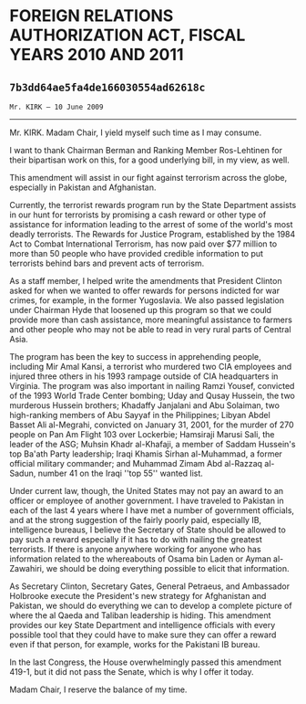 # FOREIGN RELATIONS AUTHORIZATION ACT, FISCAL YEARS 2010 AND 2011
## `7b3dd64ae5fa4de166030554ad62618c`
`Mr. KIRK — 10 June 2009`

---


Mr. KIRK. Madam Chair, I yield myself such time as I may consume.

I want to thank Chairman Berman and Ranking Member Ros-Lehtinen for 
their bipartisan work on this, for a good underlying bill, in my view, 
as well.

This amendment will assist in our fight against terrorism across the 
globe, especially in Pakistan and Afghanistan.

Currently, the terrorist rewards program run by the State Department 
assists in our hunt for terrorists by promising a cash reward or other 
type of assistance for information leading to the arrest of some of the 
world's most deadly terrorists. The Rewards for Justice Program, 
established by the 1984 Act to Combat International Terrorism, has now 
paid over $77 million to more than 50 people who have provided credible 
information to put terrorists behind bars and prevent acts of 
terrorism.

As a staff member, I helped write the amendments that President 
Clinton asked for when we wanted to offer rewards for persons indicted 
for war crimes, for example, in the former Yugoslavia. We also passed 
legislation under Chairman Hyde that loosened up this program so that 
we could provide more than cash assistance, more meaningful assistance 
to farmers and other people who may not be able to read in very rural 
parts of Central Asia.

The program has been the key to success in apprehending people, 
including Mir Amal Kansi, a terrorist who murdered two CIA employees 
and injured three others in his 1993 rampage outside of CIA 
headquarters in Virginia. The program was also important in nailing 
Ramzi Yousef, convicted of the 1993 World Trade Center bombing; Uday 
and Qusay Hussein, the two murderous Hussein brothers; Khadaffy 
Janjalani and Abu Solaiman, two high-ranking members of Abu Sayyaf in 
the Philippines; Libyan Abdel Basset Ali al-Megrahi, convicted on 
January 31, 2001, for the murder of 270 people on Pan Am Flight 103 
over Lockerbie; Hamsiraji Marusi Sali, the leader of the ASG; Muhsin 
Khadr al-Khafaji, a member of Saddam Hussein's top Ba'ath Party 
leadership; Iraqi Khamis Sirhan al-Muhammad, a former official military 
commander; and Muhammad Zimam Abd al-Razzaq al-Sadun, number 41 on the 
Iraqi ''top 55'' wanted list.

Under current law, though, the United States may not pay an award to 
an officer or employee of another government. I have traveled to 
Pakistan in each of the last 4 years where I have met a number of 
government officials, and at the strong suggestion of the fairly poorly 
paid, especially IB, intelligence bureaus, I believe the Secretary of 
State should be allowed to pay such a reward especially if it has to do 
with nailing the greatest terrorists. If there is anyone anywhere 
working for anyone who has information related to the whereabouts of 
Osama bin Laden or Ayman al-Zawahiri, we should be doing everything 
possible to elicit that information.

As Secretary Clinton, Secretary Gates, General Petraeus, and 
Ambassador Holbrooke execute the President's new strategy for 
Afghanistan and Pakistan, we should do everything we can to develop a 
complete picture of where the al Qaeda and Taliban leadership is 
hiding. This amendment provides our key State Department and 
intelligence officials with every possible tool that they could have to 
make sure they can offer a reward even if that person, for example, 
works for the Pakistani IB bureau.

In the last Congress, the House overwhelmingly passed this amendment 
419-1, but it did not pass the Senate, which is why I offer it today.

Madam Chair, I reserve the balance of my time.